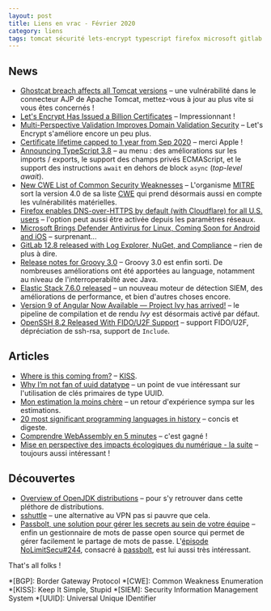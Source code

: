 ```yaml
---
layout: post
title: Liens en vrac - Février 2020
category: liens
tags: tomcat sécurité lets-encrypt typescript firefox microsoft gitlab groovy elastic angular kiss uuid postgresql noestimate languages webassembly openjdk sshuttle passbolt
---
```


## News
* [Ghostcat breach affects all Tomcat versions](https://snyk.io/blog/ghostcat-breach-affects-all-tomcat-versions/)
  – une vulnérabilité dans le connecteur AJP de Apache Tomcat, mettez-vous à jour au plus vite si
    vous êtes concernés !
* [Let's Encrypt Has Issued a Billion Certificates](https://letsencrypt.org/2020/02/27/one-billion-certs.html)
  – Impressionnant !
* [Multi-Perspective Validation Improves Domain Validation Security](https://letsencrypt.org/2020/02/19/multi-perspective-validation.html)
  – Let's Encrypt s'améliore encore un peu plus.
* [Certificate lifetime capped to 1 year from Sep 2020](https://scotthelme.co.uk/certificate-lifetime-capped-to-1-year-from-sep-2020/)
  – merci Apple !
* [Announcing TypeScript 3.8](https://devblogs.microsoft.com/typescript/announcing-typescript-3-8/)
  – au menu : des améliorations sur les imports / exports, le support des champs privés ECMAScript,
    et le support des instructions `await` en dehors de block `async` (_top-level await_).
* [New CWE List of Common Security Weaknesses](https://www.us-cert.gov/ncas/current-activity/2020/02/26/new-cwe-list-common-security-weaknesses-0)
  – L'organisme [MITRE](https://wikipedia.org/wiki/MITRE) sort la version 4.0 de sa liste
    [CWE](https://cwe.mitre.org/) qui prend désormais aussi en compte les vulnérabilités
    matérielles.
* [Firefox enables DNS-over-HTTPS by default (with Cloudflare) for all U.S. users](https://thehackernews.com/2020/02/firefox-dns-over-https.html)
  – l'option peut aussi être activée depuis les paramètres réseaux.
* [Microsoft Brings Defender Antivirus for Linux, Coming Soon for Android and iOS](https://thehackernews.com/2020/02/windows-defender-atp-linux-android.html)
  – surprenant...
* [GitLab 12.8 released with Log Explorer, NuGet, and Compliance](https://about.gitlab.com/releases/2020/02/22/gitlab-12-8-released/)
  – rien de plus à dire.
* [Release notes for Groovy 3.0](http://groovy-lang.org/releasenotes/groovy-3.0.html)
  – Groovy 3.0 est enfin sorti. De nombreuses améliorations ont été apportées au language, notamment
    au niveau de l'interroperabilté avec Java.
* [Elastic Stack 7.6.0 released](https://www.elastic.co/blog/elastic-stack-7-6-0-released)
  – un nouveau moteur de détection SIEM, des améliorations de performance, et bien d'autres choses
    encore.
* [Version 9 of Angular Now Available — Project Ivy has arrived!](https://blog.angular.io/version-9-of-angular-now-available-project-ivy-has-arrived-23c97b63cfa3)
  – le pipeline de compilation et de rendu _Ivy_ est désormais activé par défaut.
* [OpenSSH 8.2 Released With FIDO/U2F Support](https://www.phoronix.com/scan.php?page=news_item&px=OpenSSH-8.2-Released)
  – support FIDO/U2F, dépréciation de ssh-rsa, support de `Include`.

## Articles
* [Where is this coming from?](https://techblog.bozho.net/where-is-this-coming-from/)
  – [KISS](https://fr.wikipedia.org/wiki/Principe_KISS).
* [Why I’m not fan of uuid datatype](https://www.depesz.com/2020/02/19/why-im-not-fan-of-uuid-datatype/)
  – un point de vue intéressant sur l'utilisation de clés primaires de type UUID.
* [Mon estimation la moins chère](https://www.arolla.fr/blog/2020/02/mon-estimation-la-moins-chere/)
  – un retour d'expérience sympa sur les estimations.
* [20 most significant programming languages in history](https://anarc.at/blog/2020-02-02-most-significant-programming-languages-history/)
  – concis et digeste.
* [Comprendre WebAssembly en 5 minutes](https://www.jesuisundev.com/comprendre-webassembly-en-5-minutes/)
  – c'est gagné !
* [Mise en perspective des impacts écologiques du numérique - la suite](https://www.raphael-lemaire.com/2020/02/02/mise-en-perspective-suite/)
  – toujours aussi intéressant !

## Découvertes
* [Overview of OpenJDK distributions](https://rafael.codes/openjdk/)
  – pour s'y retrouver dans cette pléthore de distributions.
* [sshuttle](https://github.com/sshuttle/sshuttle)
  – une alternative au VPN pas si pauvre que cela.
* [Passbolt, une solution pour gérer les secrets au sein de votre équipe](https://blog.octo.com/passbolt-une-solution-pour-gerer-les-secrets-au-sein-de-votre-equipe/)
  – enfin un gestionnaire de mots de passe open source qui permet de gérer facilement le partage
    de mots de passe. L'[épisode NoLimitSecu#244]((https://www.nolimitsecu.fr/passbolt/)), consacré
    à [passbolt](https://www.passbolt.com/), est lui aussi très intéressant.

That's all folks !

*[BGP]: Border Gateway Protocol
*[CWE]: Common Weakness Enumeration
*[KISS]: Keep It Simple, Stupid
*[SIEM]: Security Information Management System
*[UUID]: Universal Unique IDentifier
